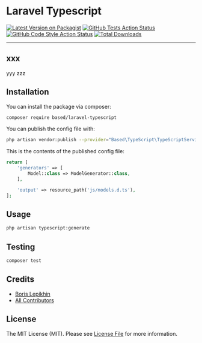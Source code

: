 # Laravel Typescript

[![Latest Version on Packagist](https://img.shields.io/packagist/v/lepikhinb/laravel-typescript.svg?style=flat-square)](https://packagist.org/packages/lepikhinb/laravel-typescript)
[![GitHub Tests Action Status](https://img.shields.io/github/workflow/status/lepikhinb/laravel-typescript/run-tests?label=tests)](https://github.com/lepikhinb/laravel-typescript/actions?query=workflow%3Arun-tests+branch%3Amain)
[![GitHub Code Style Action Status](https://img.shields.io/github/workflow/status/lepikhinb/laravel-typescript/Check%20&%20fix%20styling?label=code%20style)](https://github.com/lepikhinb/laravel-typescript/actions?query=workflow%3A"Check+%26+fix+styling"+branch%3Amain)
[![Total Downloads](https://img.shields.io/packagist/dt/lepikhinb/laravel-typescript.svg?style=flat-square)](https://packagist.org/packages/lepikhinb/laravel-typescript)

---
xxx
---

yyy
zzz

## Installation

You can install the package via composer:

```bash
composer require based/laravel-typescript
```

You can publish the config file with:
```bash
php artisan vendor:publish --provider="Based\TypeScript\TypeScriptServiceProvider" --tag="typescript-config"
```

This is the contents of the published config file:

```php
return [
    'generators' => [
        Model::class => ModelGenerator::class,
    ],

    'output' => resource_path('js/models.d.ts'),
];

```

## Usage

```bash
php artisan typescript:generate
```

## Testing

```bash
composer test
```

## Credits

- [Boris Lepikhin](https://github.com/lepikhinb)
- [All Contributors](../../contributors)

## License

The MIT License (MIT). Please see [License File](LICENSE.md) for more information.
